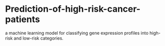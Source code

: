 # Prediction-of-high-risk-cancer-patients
a machine learning model for classifying gene expression profiles into high-risk and low-risk categories. 
